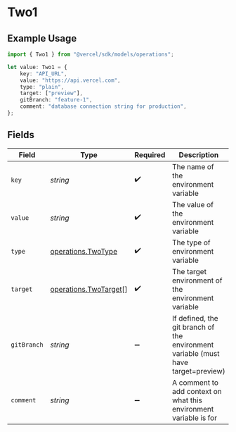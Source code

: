 # Two1

## Example Usage

```typescript
import { Two1 } from "@vercel/sdk/models/operations";

let value: Two1 = {
    key: "API_URL",
    value: "https://api.vercel.com",
    type: "plain",
    target: ["preview"],
    gitBranch: "feature-1",
    comment: "database connection string for production",
};
```

## Fields

| Field                                                                             | Type                                                                              | Required                                                                          | Description                                                                       | Example                                                                           |
| --------------------------------------------------------------------------------- | --------------------------------------------------------------------------------- | --------------------------------------------------------------------------------- | --------------------------------------------------------------------------------- | --------------------------------------------------------------------------------- |
| `key`                                                                             | *string*                                                                          | :heavy_check_mark:                                                                | The name of the environment variable                                              | API_URL                                                                           |
| `value`                                                                           | *string*                                                                          | :heavy_check_mark:                                                                | The value of the environment variable                                             | https://api.vercel.com                                                            |
| `type`                                                                            | [operations.TwoType](../../models/operations/twotype.md)                          | :heavy_check_mark:                                                                | The type of environment variable                                                  | plain                                                                             |
| `target`                                                                          | [operations.TwoTarget](../../models/operations/twotarget.md)[]                    | :heavy_check_mark:                                                                | The target environment of the environment variable                                | [<br/>"preview"<br/>]                                                             |
| `gitBranch`                                                                       | *string*                                                                          | :heavy_minus_sign:                                                                | If defined, the git branch of the environment variable (must have target=preview) | feature-1                                                                         |
| `comment`                                                                         | *string*                                                                          | :heavy_minus_sign:                                                                | A comment to add context on what this environment variable is for                 | database connection string for production                                         |